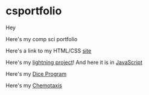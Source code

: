 # csportfolio

Hey

Here's my comp sci portfolio


Here's a link to my HTML/CSS [site](https://gertonsonc.github.io/testWeb/dogPage/index)

Here's my [lightning project](https://gertonsonc.github.io/lightning2/)!
And here it is in [JavaScript]()

Here's my [Dice Program](https://gertonsonc.github.io/dice/)

Here's my [Chemotaxis](https://gertonsonc.github.io/chemotaxis4/)
